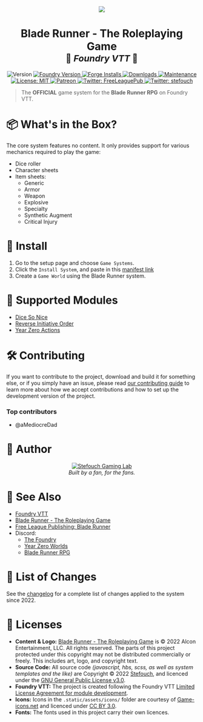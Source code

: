 <center><img src="https://raw.githubusercontent.com/fvtt-fria-ligan/blade-runner-foundry-vtt/main/static/assets/blade-runner-banner-small.webp"/></center>
<h1 align="center"><b>Blade Runner - The Roleplaying Game</b><br/><small>🎲 <i>Foundry VTT</i> 🎲</small></h1>
<p align="center">
  <img alt="Version" src="https://img.shields.io/badge/dynamic/json?color=blue&label=version&query=version&url=https%3A%2F%2Fraw.githubusercontent.com%2Ffvtt-fria-ligan%2Fblade-runner-foundry-vtt%2Fmain%2Fstatic%2Fsystem.json"/>
  <a href="https://foundryvtt.com" target="_blank">
    <img alt="Foundry Version" src="https://img.shields.io/badge/dynamic/json?color=blue&label=Foundry&query=compatibleCoreVersion&url=https%3A%2F%2Fraw.githubusercontent.com%2Ffvtt-fria-ligan%2Fblade-runner-foundry-vtt%2Fmain%2Fstatic%2Fsystem.json"/>
  </a>
  <a href="https://foundryvtt.com/packages/blade-runner-foundry-vtt/" target="_blank">
    <img alt="Forge Installs" src="https://img.shields.io/badge/dynamic/json?label=Forge%20Installs&query=package.installs&suffix=%25&url=https%3A%2F%2Fforge-vtt.com%2Fapi%2Fbazaar%2Fpackage%2Fblade-runner&colorB=4aa94a"/>
  </a>
  <a href="https://github.com/fvtt-fria-ligan/blade-runner-foundry-vtt/releases">
    <img alt="Downloads" src="https://img.shields.io/github/downloads/fvtt-fria-ligan/blade-runner-foundry-vtt/latest/system"/>
  </a>
  <a href="https://github.com/fvtt-fria-ligan/blade-runner-foundry-vtt/graphs/commit-activity" target="_blank">
    <img alt="Maintenance" src="https://img.shields.io/badge/Maintained%3F-yes-green.svg"/>
  </a>
  <a href="https://github.com/fvtt-fria-ligan/blade-runner-foundry-vtt/blob/master/LICENSE" target="_blank">
    <img alt="License: MIT" src="https://img.shields.io/github/license/fvtt-fria-ligan/blade-runner-foundry-vtt"/>
  </a>
  <a href="https://www.patreon.com/Stefouch">
    <img src="https://img.shields.io/badge/donate-patreon-F96854.svg" alt="Patreon">
  </a>
  <a href="https://twitter.com/freeleaguepub" target="_blank">
    <img alt="Twitter: FreeLeaguePub" src="https://img.shields.io/twitter/follow/freeleaguepub.svg?style=social"/>
  </a>
  <a href="https://twitter.com/stefouch" target="_blank">
    <img alt="Twitter: stefouch" src="https://img.shields.io/twitter/follow/stefouch.svg?style=social"/>
  </a>
</p>

> The **OFFICIAL** game system for the **Blade Runner RPG** on Foundry VTT.

# 📦 What's in the Box?

The core system features no content. It only provides support for various mechanics required to play the game:

- Dice roller
- Character sheets
- Item sheets:
  - Generic
  - Armor
  - Weapon
  - Explosive
  - Specialty
  - Synthetic Augment
  - Critical Injury

# 🚀 Install

1. Go to the setup page and choose `Game Systems`.
2. Click the `Install System`, and paste in this [manifest link](https://github.com/fvtt-fria-ligan/blade-runner-foundry-vtt/releases/latest/download/system.json)
3. Create a `Game World` using the Blade Runner system.

# 🧩 Supported Modules

- [Dice So Nice](https://foundryvtt.com/packages/dice-so-nice/)
- [Reverse Initiative Order](https://foundryvtt.com/packages/reverse-initiative-order)
- [Year Zero Actions](https://foundryvtt.com/packages/alien-actions)

# 🛠️ Contributing

If you want to contribute to the project, download and build it for something else, or if you simply have an issue, please read [our contributing guide](https://github.com/fvtt-fria-ligan/blade-runner/blob/main/CONTRIBUTING.md) to learn more about how we accept contributions and how to set up the development version of the project.

### Top contributors

- @aMediocreDad

# 👤 Author

<p align="center">
  <a href="https://stefouch.be" target="_blank">
    <img src="https://raw.githubusercontent.com/fvtt-fria-ligan/blade-runner-foundry-vtt/main/static/assets/logos/BSL-D6_bannerlogo_H150.png" alt="Stefouch Gaming Lab" style="width: auto; height: auto; max-height: 100px;"/>
  </a>
  <br/>
  <i>Built by a fan, for the fans.</i>
</p>

# 🔗 See Also

- [Foundry VTT](https://foundryvtt.com/)
- [Blade Runner - The Roleplaying Game](https://bladerunner-rpg.com/)
- [Free League Publishing: Blade Runner](https://freeleaguepublishing.com/en/games/blade-runner/)
- Discord:
  - [The Foundry](https://discord.gg/foundryvtt)
  - [Year Zero Worlds](https://discord.gg/RnaydHR)
  - [Blade Runner RPG](https://discord.gg/fB9sUEsbgz)

# 📜 List of Changes

See the [changelog](https://github.com/fvtt-fria-ligan/blade-runner/blob/master/CHANGELOG.md#changelog) for a complete list of changes applied to the system since 2022.

# 📝 Licenses

- **Content & Logo:** [Blade Runner - The Roleplaying Game](https://freeleaguepublishing.com/en/games/blade-runner/) is © 2022 Alcon Entertainment, LLC. All rights reserved. The parts of this project protected under this copyright may not be distributed commercially or freely. This includes art, logo, and copyright text.
- **Source Code:** All source code _(javascript, hbs, scss, as well as system templates and the like)_ are Copyright © 2022 [Stefouch](https://github.com/Stefouch), and licenced under the [GNU General Public License v3.0](https://github.com/fvtt-fria-ligan/blade-runner/blob/master/LICENSE).
- **Foundry VTT:** The project is created following the Foundry VTT [Limited License Agreement for module development](https://foundryvtt.com/article/license/).
- **Icons:** Icons in the `.static/assets/icons/` folder are courtesy of [Game-icons.net](https://game-icons.net/) and licenced under [CC BY 3.0](https://creativecommons.org/licenses/by/3.0/).
- **Fonts:** The fonts used in this project carry their own licences.
